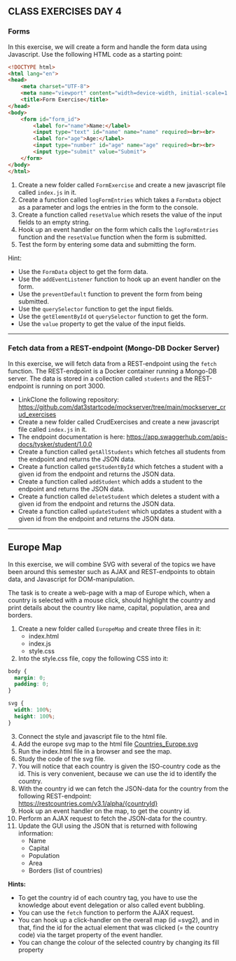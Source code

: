 ## CLASS EXERCISES DAY 4

### Forms

In this exercise, we will create a form and handle the form data using Javascript.
Use the following HTML code as a starting point:

```HTML
<!DOCTYPE html>
<html lang="en">
<head>
    <meta charset="UTF-8">
    <meta name="viewport" content="width=device-width, initial-scale=1.0">
    <title>Form Exercise</title>
</head>
<body>
    <form id="form_id">
        <label for="name">Name:</label>
        <input type="text" id="name" name="name" required><br><br>
        <label for="age">Age:</label>
        <input type="number" id="age" name="age" required><br><br>
        <input type="submit" value="Submit">
    </form>
</body>
</html>
```

1. Create a new folder called `FormExercise` and create a new javascript file called `index.js` in it.
2. Create a function called `logFormEntries` which takes a `FormData` object as a parameter and logs the entries in the form to the console.
3. Create a function called `resetValue` which resets the value of the input fields to an empty string.
4. Hook up an event handler on the form which calls the `logFormEntries` function and the `resetValue` function when the form is submitted.
5. Test the form by entering some data and submitting the form.

Hint: 
- Use the `FormData` object to get the form data.
- Use the `addEventListener` function to hook up an event handler on the form.
- Use the `preventDefault` function to prevent the form from being submitted.
- Use the `querySelector` function to get the input fields.
- Use the `getElementById` ot `querySelector` function to get the form.
- Use the `value` property to get the value of the input fields.

***

### Fetch data from a REST-endpoint (Mongo-DB Docker Server)

In this exercise, we will fetch data from a REST-endpoint using the `fetch` function. The REST-endpoint is a Docker container running a Mongo-DB server. 
The data is stored in a collection called `students` and the REST-endpoint is running on port 3000.

- LinkClone the following repository: https://github.com/dat3startcode/mockserver/tree/main/mockserver_crud_exercises
- Create a new folder called CrudExercises and create a new javascript file called `index.js` in it.
- The endpoint documentation is here: https://app.swaggerhub.com/apis-docs/tysker/student/1.0.0
- Create a function called `getAllStudents` which fetches all students from the endpoint and returns the JSON data.
- Create a function called `getStudentById` which fetches a student with a given id from the endpoint and returns the JSON data.
- Create a function called `addStudent` which adds a student to the endpoint and returns the JSON data.
- Create a function called `deleteStudent` which deletes a student with a given id from the endpoint and returns the JSON data.
- Create a function called `updateStudent` which updates a student with a given id from the endpoint and returns the JSON data.

***

## Europe Map

In this exercise, we will combine SVG with several of the topics we have been around this semester such as AJAX and REST-endpoints to obtain data, and Javascript for DOM-manipulation.

The task is to create a web-page with a map of Europe which, when a country is selected with a mouse click, should highlight the country and print details about the country like name, capital, population, area and borders.

1. Create a new folder called `EuropeMap` and create three files in it:
    - index.html
    - index.js
    - style.css
2. Into the style.css file, copy the following CSS into it:

```css
body {
  margin: 0;
  padding: 0;
}

svg {
  width: 100%;
  height: 100%;
}
```

3. Connect the style and javascript file to the html file.
4. Add the europe svg map to the html file [Countries_Europe.svg](https://github.com/Cphdat3sem2017f/StartcodeExercises/blob/master/JS/Countries_Europe.svg)
5. Run the index.html file in a browser and see the map. 
6. Study the code of the svg file. 
7. You will notice that each country is given the ISO-country code as the id. This is very convenient, because we can use the id to identify the country. 
8. With the country id we can fetch the JSON-data for the country from the following REST-endpoint: https://restcountries.com/v3.1/alpha/{countryId}
9. Hook up an event handler on the map, to get the country id. 
10. Perform an AJAX request to fetch the JSON-data for the country. 
11. Update the GUI using the JSON that is returned with following information:
    * Name
    * Capital
    * Population
    * Area
    * Borders (list of countries)


**Hints:**

* To get the country id of each country tag, you have to use the knowledge about event delegation or also called event bubbling.
* You can use the `fetch` function to perform the AJAX request.
* You can hook up a click-handler on the overall map (id =svg2), and in that, find the id for the actual element that was clicked (= the country code) via the target property of the event handler.
* You can change the colour of the selected country by changing its fill property 








